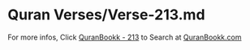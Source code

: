 # Quran Verses/Verse-213.md 

For more infos, Click [QuranBookk - 213](https://www.quranbookk.com/quran/search?q=213) to Search at [QuranBookk.com](http://quranbookk.com/)